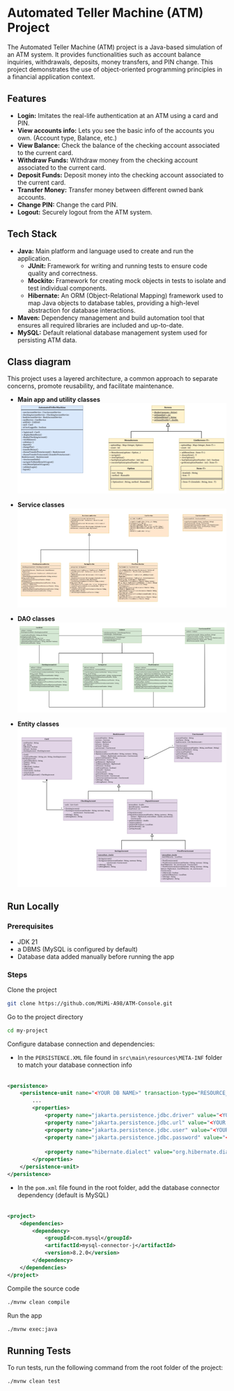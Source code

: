 # Automated Teller Machine (ATM) Project

The Automated Teller Machine (ATM) project is a Java-based simulation of an ATM system. It provides functionalities such
as account balance inquiries, withdrawals, deposits, money transfers, and PIN change. This project demonstrates the use
of object-oriented programming principles in a financial application context.

## Features

- **Login:** Imitates the real-life authentication at an ATM using a card and PIN.
- **View accounts info:** Lets you see the basic info of the accounts you own. (Account type, Balance, etc.)
- **View Balance:** Check the balance of the checking account associated to the current card.
- **Withdraw Funds:** Withdraw money from the checking account associated to the current card.
- **Deposit Funds:** Deposit money into the checking account associated to the current card.
- **Transfer Money:** Transfer money between different owned bank accounts.
- **Change PIN:** Change the card PIN.
- **Logout:** Securely logout from the ATM system.

## Tech Stack

- **Java:** Main platform and language used to create and run the application.
    - **JUnit:** Framework for writing and running tests to ensure code quality and correctness.
    - **Mockito:** Framework for creating mock objects in tests to isolate and test individual components.
    - **Hibernate:** An ORM (Object-Relational Mapping) framework used to map Java objects to database tables, providing
      a high-level abstraction for database interactions.
- **Maven:** Dependency management and build automation tool that ensures all required libraries are included and
  up-to-date.
- **MySQL:** Default relational database management system used for persisting ATM data.

## Class diagram

This project uses a layered architecture, a common approach to separate concerns, promote reusability, and facilitate
maintenance.

- **Main app and utility classes**
  ![ATM](projectDiagrams/ATM.jpg)

- **Service classes**
  ![service](projectDiagrams/service.jpg)

- **DAO classes**
  ![dao](projectDiagrams/dao.jpg)

- **Entity classes**
  ![entity](projectDiagrams/entity.jpg)

## Run Locally

### Prerequisites

- JDK 21
- a DBMS (MySQL is configured by default)
- Database data added manually before running the app

### Steps

Clone the project

```bash
git clone https://github.com/MiMi-A98/ATM-Console.git
```

Go to the project directory

```bash
cd my-project
```

Configure database connection and dependencies:

- In the `PERSISTENCE.XML` file found in `src\main\resources\META-INF` folder to match your database connection info

```xml

<persistence>
    <persistence-unit name="<YOUR DB NAME>" transaction-type="RESOURCE_LOCAL">
        ...
        <properties>
            <property name="jakarta.persistence.jdbc.driver" value="<YOUR DB DRIVER>"/>
            <property name="jakarta.persistence.jdbc.url" value="<YOUR DB URL>"/>
            <property name="jakarta.persistence.jdbc.user" value="<YOUR DB USER>"/>
            <property name="jakarta.persistence.jdbc.password" value="<YOUR DB PASSWORD>"/>

            <property name="hibernate.dialect" value="org.hibernate.dialect.<YOUR DB DIALECT>"/>
        </properties>
    </persistence-unit>
</persistence>
```

- In the `pom.xml` file found in the root folder, add the database connector dependency (default is MySQL)

```xml

<project>
    <dependencies>
        <dependency>
            <groupId>com.mysql</groupId>
            <artifactId>mysql-connector-j</artifactId>
            <version>8.2.0</version>
        </dependency>
    </dependencies>
</project>
```

Compile the source code

```bash
./mvnw clean compile
```

Run the app

```bash
./mvnw exec:java
```

## Running Tests

To run tests, run the following command from the root folder of the project:

```bash
./mvnw clean test
```


